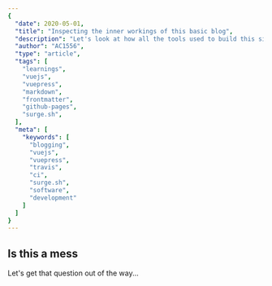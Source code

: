 ```yaml
---
{
  "date": 2020-05-01,
  "title": "Inspecting the inner workings of this basic blog",
  "description": "Let's look at how all the tools used to build this site work together.",
  "author": "AC1556",
  "type": "article",
  "tags": [
    "learnings",
    "vuejs",
    "vuepress",
    "markdown",
    "frontmatter",
    "github-pages",
    "surge.sh",
  ],
  "meta": [
    "keywords": [
      "blogging",
      "vuejs",
      "vuepress",
      "travis",
      "ci",
      "surge.sh",
      "software",
      "development"
    ]
  ]
}
---
```


## Is this a mess

Let's get that question out of the way...
